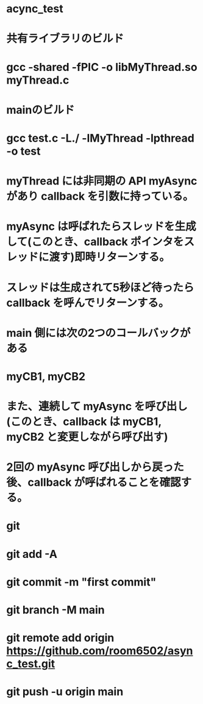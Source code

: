 # acync_test
#
# 共有ライブラリのビルド
#   gcc -shared -fPIC -o libMyThread.so myThread.c
# mainのビルド
#   gcc test.c -L./ -lMyThread -lpthread -o test
#
#   myThread には非同期の API myAsync があり callback を引数に持っている。
#   myAsync は呼ばれたらスレッドを生成して(このとき、callback ポインタをスレッドに渡す)即時リターンする。
#   スレッドは生成されて5秒ほど待ったら callback を呼んでリターンする。
#
#   main 側には次の2つのコールバックがある
#       myCB1, myCB2
#   
#   また、連続して myAsync を呼び出し(このとき、callback は myCB1, myCB2 と変更しながら呼び出す)
#   2回の myAsync 呼び出しから戻った後、callback が呼ばれることを確認する。
#
#   git
#   git add -A
#   git commit -m "first commit"
#   git branch -M main
#   git remote add origin https://github.com/room6502/async_test.git
#   git push -u origin main
#
#



